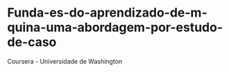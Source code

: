 # Funda-es-do-aprendizado-de-m-quina-uma-abordagem-por-estudo-de-caso
Coursera - Universidade de Washington
